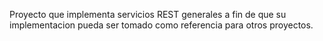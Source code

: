 Proyecto que implementa servicios REST generales a fin de que su implementacion pueda ser tomado como referencia para otros proyectos.







